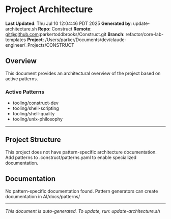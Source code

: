 # Project Architecture

**Last Updated**: Thu Jul 10 12:04:46 PDT 2025
**Generated by**: update-architecture.sh
**Repo**: Construct
**Remote**: git@github.com:parkertoddbrooks/Construct.git
**Branch**: refactor/core-lab-templates
**Project**: /Users/parker/Documents/dev/claude-engineer/_Projects/CONSTRUCT

## Overview

This document provides an architectural overview of the project based on active patterns.

### Active Patterns

- tooling/construct-dev
- tooling/shell-scripting
- tooling/shell-quality
- tooling/unix-philosophy

---


## Project Structure

This project does not have pattern-specific architecture documentation.
Add patterns to .construct/patterns.yaml to enable specialized documentation.

## Documentation

No pattern-specific documentation found.
Pattern generators can create documentation in AI/docs/patterns/

---

*This document is auto-generated. To update, run: update-architecture.sh*
